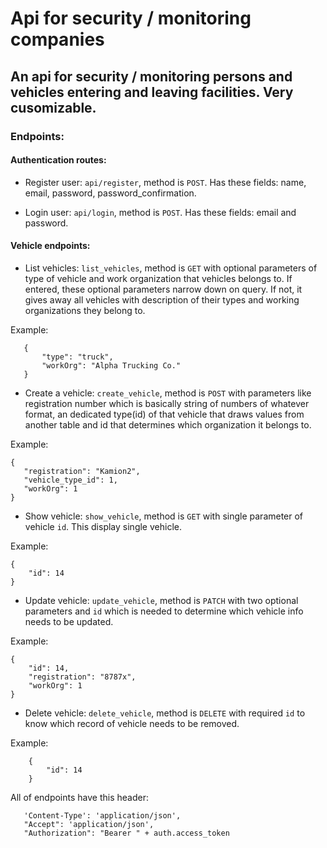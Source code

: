 # Api for security / monitoring companies

## An api for security / monitoring persons and vehicles entering and leaving facilities. Very cusomizable.

### Endpoints:

#### Authentication routes:

 - Register user: `api/register`, method is `POST`. Has these fields: name, email, password, password_confirmation.

 - Login user: `api/login`, method is `POST`. Has these fields: email and password.

#### Vehicle endpoints: 

 - List vehicles: `list_vehicles`, method is `GET` with optional parameters of type of vehicle and work organization that vehicles belongs to. If entered, these optional parameters narrow down on query. If not, it gives away all vehicles with description of their types and working organizations they belong to.

 Example:
 ```
    {
        "type": "truck",
        "workOrg": "Alpha Trucking Co."
    }
```

 - Create a vehicle: `create_vehicle`, method is `POST` with parameters like registration number which is basically string of numbers of whatever format, an dedicated type(id) of that vehicle that draws values from another table and id that determines which organization it belongs to.

 Example: 
 ```
 {
    "registration": "Kamion2",
    "vehicle_type_id": 1,
    "workOrg": 1
}
```

- Show vehicle: `show_vehicle`, method is `GET` with single parameter of vehicle `id`. This display single vehicle. 

Example:
```
{
    "id": 14
}
```

- Update vehicle: `update_vehicle`, method is `PATCH` with two optional parameters and `id` which is needed to determine which vehicle info needs to be updated.

Example:
```
{
    "id": 14,
    "registration": "8787x",
    "workOrg": 1
}
```

 - Delete vehicle: `delete_vehicle`, method is `DELETE` with required `id` to know which record of vehicle needs to be removed.

Example:
```
    {
        "id": 14
    }
```



  All of endpoints have this header:

 ```
    'Content-Type': 'application/json',
    "Accept": 'application/json',
    "Authorization": "Bearer " + auth.access_token

```